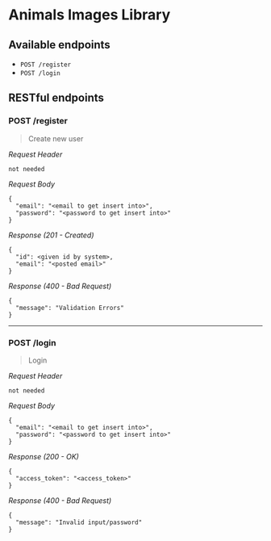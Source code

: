 # Animals Images Library

## Available endpoints
- `POST /register`
- `POST /login`

## RESTful endpoints
### POST /register

> Create new user

_Request Header_
```
not needed
```

_Request Body_
```
{
  "email": "<email to get insert into>",
  "password": "<password to get insert into>"
}
```

_Response (201 - Created)_
```
{
  "id": <given id by system>,
  "email": "<posted email>"
}
```

_Response (400 - Bad Request)_
```
{
  "message": "Validation Errors"
}
```

---
### POST /login

> Login

_Request Header_
```
not needed
```

_Request Body_
```
{
  "email": "<email to get insert into>",
  "password": "<password to get insert into>"
}
```

_Response (200 - OK)_
```
{
  "access_token": "<access_token>"
}
```

_Response (400 - Bad Request)_
```
{
  "message": "Invalid input/password"
}
```

